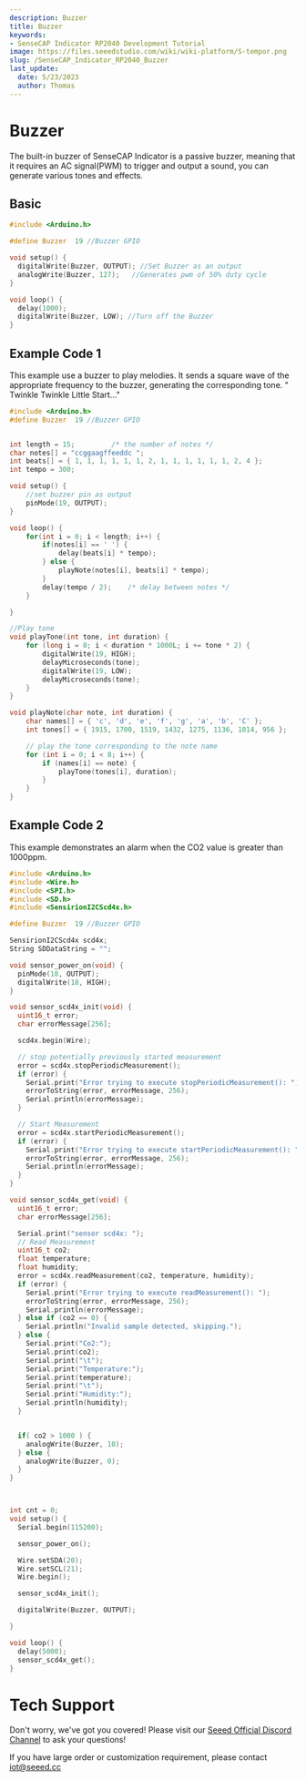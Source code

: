 ```yaml
---
description: Buzzer
title: Buzzer
keywords:
- SenseCAP Indicator RP2040 Development Tutorial
image: https://files.seeedstudio.com/wiki/wiki-platform/S-tempor.png
slug: /SenseCAP_Indicator_RP2040_Buzzer
last_update:
  date: 5/23/2023
  author: Thomas
---
```

# **Buzzer**


The built-in buzzer of SenseCAP Indicator is a passive buzzer, meaning that it requires an AC signal(PWM) to trigger and output a sound, you can generate various tones and effects.


## **Basic**


```cpp
#include <Arduino.h>

#define Buzzer  19 //Buzzer GPIO 

void setup() {
  digitalWrite(Buzzer, OUTPUT); //Set Buzzer as an output
  analogWrite(Buzzer, 127);   //Generates pwm of 50% duty cycle
}

void loop() {
  delay(1000);
  digitalWrite(Buzzer, LOW); //Turn off the Buzzer
}

```

## **Example Code 1**

This example use a buzzer to play melodies. It sends a square wave of the appropriate frequency to the buzzer, generating the corresponding tone.
" Twinkle Twinkle Little Start..."


```cpp
#include <Arduino.h>
#define Buzzer  19 //Buzzer GPIO 


int length = 15;         /* the number of notes */
char notes[] = "ccggaagffeeddc ";
int beats[] = { 1, 1, 1, 1, 1, 1, 2, 1, 1, 1, 1, 1, 1, 2, 4 };
int tempo = 300;

void setup() {
    //set buzzer pin as output
    pinMode(19, OUTPUT);
}

void loop() {
    for(int i = 0; i < length; i++) {
        if(notes[i] == ' ') {
            delay(beats[i] * tempo);
        } else {
            playNote(notes[i], beats[i] * tempo);
        }
        delay(tempo / 2);    /* delay between notes */
    }

}

//Play tone
void playTone(int tone, int duration) {
    for (long i = 0; i < duration * 1000L; i += tone * 2) {
        digitalWrite(19, HIGH);
        delayMicroseconds(tone);
        digitalWrite(19, LOW);
        delayMicroseconds(tone);
    }
}

void playNote(char note, int duration) {
    char names[] = { 'c', 'd', 'e', 'f', 'g', 'a', 'b', 'C' };
    int tones[] = { 1915, 1700, 1519, 1432, 1275, 1136, 1014, 956 };

    // play the tone corresponding to the note name
    for (int i = 0; i < 8; i++) {
        if (names[i] == note) {
            playTone(tones[i], duration);
        }
    }
}
```


## **Example Code 2**

This example demonstrates an alarm when the CO2 value is greater than 1000ppm.

```cpp
#include <Arduino.h>
#include <Wire.h>
#include <SPI.h>
#include <SD.h>
#include <SensirionI2CScd4x.h>

#define Buzzer  19 //Buzzer GPIO 

SensirionI2CScd4x scd4x;
String SDDataString = "";

void sensor_power_on(void) {
  pinMode(18, OUTPUT);
  digitalWrite(18, HIGH);
}

void sensor_scd4x_init(void) {
  uint16_t error;
  char errorMessage[256];

  scd4x.begin(Wire);

  // stop potentially previously started measurement
  error = scd4x.stopPeriodicMeasurement();
  if (error) {
    Serial.print("Error trying to execute stopPeriodicMeasurement(): ");
    errorToString(error, errorMessage, 256);
    Serial.println(errorMessage);
  }

  // Start Measurement
  error = scd4x.startPeriodicMeasurement();
  if (error) {
    Serial.print("Error trying to execute startPeriodicMeasurement(): ");
    errorToString(error, errorMessage, 256);
    Serial.println(errorMessage);
  }
}

void sensor_scd4x_get(void) {
  uint16_t error;
  char errorMessage[256];

  Serial.print("sensor scd4x: ");
  // Read Measurement
  uint16_t co2;
  float temperature;
  float humidity;
  error = scd4x.readMeasurement(co2, temperature, humidity);
  if (error) {
    Serial.print("Error trying to execute readMeasurement(): ");
    errorToString(error, errorMessage, 256);
    Serial.println(errorMessage);
  } else if (co2 == 0) {
    Serial.println("Invalid sample detected, skipping.");
  } else {
    Serial.print("Co2:");
    Serial.print(co2);
    Serial.print("\t");
    Serial.print("Temperature:");
    Serial.print(temperature);
    Serial.print("\t");
    Serial.print("Humidity:");
    Serial.println(humidity);
  }


  if( co2 > 1000 ) {
    analogWrite(Buzzer, 10); 
  } else {
    analogWrite(Buzzer, 0);
  }
}



int cnt = 0;
void setup() {
  Serial.begin(115200);

  sensor_power_on();

  Wire.setSDA(20);
  Wire.setSCL(21);
  Wire.begin();

  sensor_scd4x_init();

  digitalWrite(Buzzer, OUTPUT);

}

void loop() {
  delay(5000);
  sensor_scd4x_get();
}
```



    
# **Tech Support**

Don't worry, we've got you covered! Please visit our [Seeed Official Discord Channel](https://discord.gg/cPpeuQMM) to ask your questions! 

If you have large order or customization requirement, please contact iot@seeed.cc